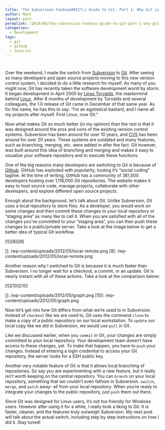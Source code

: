 ```yaml
---
title: 'The Subversion Fanboy&#8217;s Guide to Git, Part 1: Why Git is Better'
author: Matt
layout: post
permalink: /2010/08/the-subversion-fanboys-guide-to-git-part-1-why-git-is-better/
categories:
  - Development
tags:
  - git
  - github
  - tutorial
---
```

# 

Over the weekend, I made the switch from [Subversion][1] to [Git][2]. After seeing so many developers and open source projects moving to this new version control system, I decided to do a little research for myself. As many of you might now, Git has recently taken the software development world by storm. It began development in April 2005 by [Linus Torvalds][3], the mastermind behind [Linux][4]. After 8 months of development by Torvalds and several colleagues, the 1.0 release of Git came in December of that same year. As for the name, he has this to say: “I’m an egotistical bastard, and I name all my projects after myself. First Linux, now Git.”

 [1]: http://en.wikipedia.org/wiki/Subversion_(software)
 [2]: http://en.wikipedia.org/wiki/Git_(software)
 [3]: http://en.wikipedia.org/wiki/Linus_Torvalds
 [4]: http://en.wikipedia.org/wiki/Linux

Now what makes Git so much better (in my opinion) than the rest is that it was designed around the pros and cons of the existing version control systems. Subversion has been around for over 10 years, and [CVS][5] has been around for over 20 years. These systems are outdated and many features, such as branching, merging, etc. were added in after the fact. Git however, was built around this idea of branching and merging and makes it easy to visualize your software repository and to execute these functions.

 [5]: http://en.wikipedia.org/wiki/CVS_(software)

One of the big reasons many developers are switching to Git is because of [Github][6]. GitHub has exploded with popularity, touting it’s “social coding” tagline. At the time of writing, GitHub has a community of 361,000 developers hosting over 1,116,000 Git repositories. The website makes it easy to host source code, manage projects, collaborate with other developers, and explore different open source projects.

 [6]: http://github.com/

Enough about the background, let’s talk about Git. Unlike Subversion, Git uses a local repository to store files. As a developer, you would work on some changes and then commit these changes to your local repository or “staging area” as many like to call it. When you are satisfied with all of the changes you’ve committed to your “staging area”, you can then push these changes to a public/private server. Take a look at the image below to get a better idea of typical Git workflow.

[![][8]][8]

 []: /wp-content/uploads/2012/05/local-remote.png
 [8]: /wp-content/uploads/2012/05/local-remote.png

Another reason why I switched to Git is because it is much faster than Subversion. I no longer wait for a checkout, a commit, or an update. Git is nearly instant with all of these actions. Take a look at the comparison below:

[![][10]][10]

 []: /wp-content/uploads/2012/05/graph.png
 [10]: /wp-content/uploads/2012/05/graph.png

Now let’s get into how Git differs from what we’re used to in Subversion. Instead of `checkout` like we are used to, Git uses the command `clone` to make a copy of a public repository on our local workstation. To `update` our local copy like we did in Subversion, we would use `pull` in Git.

Like we discussed earlier, when you `commit` in Git, your changes are simply committed to your local repository. Your development team doesn’t have access to these changes, yet. To make that happen, you have to `push` your changes. Instead of entering a login credential to access your Git repository, the server looks for a SSH public key.

Another very notable feature of Git is that it allows local branching of repositories. So say you are experimenting with a new feature, but it really isn’t worth keeping on the central repository. You can `branch` on your local repository, something that we couldn’t even fathom in Subversion. `switch`, `merge`, and `patch` away- all from your local repository. When you’re ready to integrate your changes to the public repository, just `push` them out there.

Since Git was designed for Linux users, it’s not too friendly for Windows users. However after using it for a while, I really took a liking to Git. It is faster, cleaner, and the features truly outweigh Subversion. My next post will talk about the actual switch, including step by step instructions on how I did it. Stay tuned!